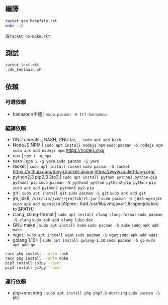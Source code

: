 ## 編譯

```bash
racket gen.Makefile.rkt
make -j8
```
或`racket do-make.rkt`

## 測試
```bash
racket test.rkt
./do_testmain.sh
```

## 依賴

### 可選依賴

* hanazono字體 | `sudo pacman -S ttf-hanazono`

### 編譯依賴

* GNU coreutils, BASH, GNU tar, ... `sudo apk add bash`
* NodeJS NPM | `sudo apt install nodejs npm` `sudo pacman -S nodejs npm` `sudo apk add nodejs npm` https://nodejs.org/
* npx | `npm i -g npx`
* yarn | `npm i -g yarn` `sudo pacman -S yarn`
* racket | `sudo apt install racket` `sudo pacman -S racket` https://github.com/tonyg/racket-alpine https://www.racket-lang.org/
* python2,3 pip2,3 2to3 | `sudo apt install python python3 python-pip python3-pip` `sudo pacman -S python2 python python2-pip python-pip` `sudo apk add python2 python3 py2-pip`
* git | `sudo apt install git` `sudo pacman -S git` `sudo apk add git`
* jre, jdk8, `/usr/lib/jvm/*/jre/lib/rt.jar` | `sudo pacman -S jdk8-openjdk` `sudo apk add openjdk8` [Alpine : Add /usr/lib/jvm/java-1.8-openjdk/bin/ to $PATH]
* clang, clang-format | `sudo apt install clang clang-format` `sudo pacman -S clang` `sudo apk add clang libc-dev`
* GNU make | `sudo apt install make` `sudo pacman -S make` `sudo apk add make`
* wget | `sudo apt install wget` `sudo pacman -S wget` `sudo apk add wget`
* golang 1.10+ | `sudo apt install golang-1.10` `sudo pacman -S go` `sudo apk add go`

```bash
raco pkg install --auto rash
raco pkg install --auto make
pip3 install js2py --user
pip2 install js2py --user
```

### 運行依賴

* php+mbstring | `sudo apt install php php7.0-mbstring` `sudo pacman -S php`
